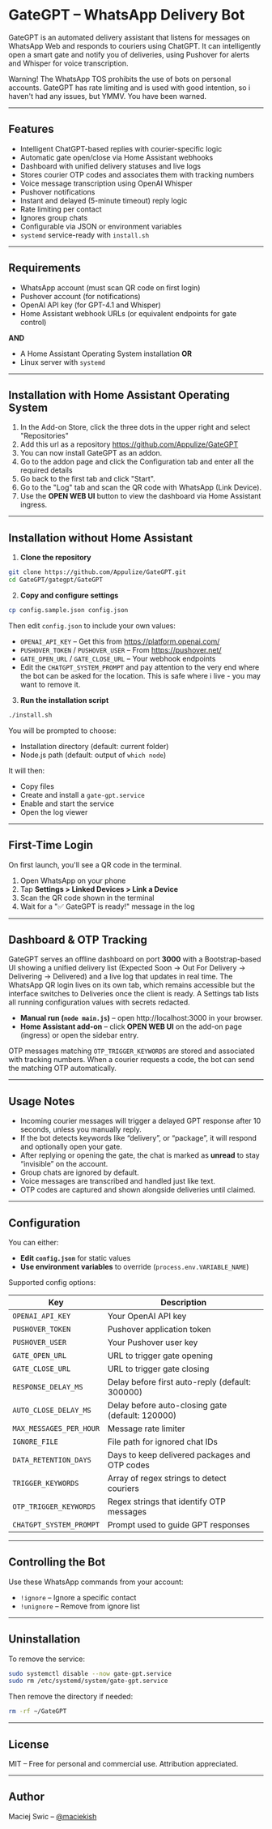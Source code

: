 # GateGPT – WhatsApp Delivery Bot

GateGPT is an automated delivery assistant that listens for messages on WhatsApp Web and responds to couriers using ChatGPT. It can intelligently open a smart gate and notify you of deliveries, using Pushover for alerts and Whisper for voice transcription.

Warning! The WhatsApp TOS prohibits the use of bots on personal accounts. GateGPT has rate limiting and is used with good intention, so i haven't had any issues, but YMMV. You have been warned.

---

## Features

- Intelligent ChatGPT-based replies with courier-specific logic
- Automatic gate open/close via Home Assistant webhooks
- Dashboard with unified delivery statuses and live logs
- Stores courier OTP codes and associates them with tracking numbers
- Voice message transcription using OpenAI Whisper
- Pushover notifications
- Instant and delayed (5-minute timeout) reply logic
- Rate limiting per contact
- Ignores group chats
- Configurable via JSON or environment variables
- `systemd` service-ready with `install.sh`

---

## Requirements

- WhatsApp account (must scan QR code on first login)
- Pushover account (for notifications)
- OpenAI API key (for GPT-4.1 and Whisper)
- Home Assistant webhook URLs (or equivalent endpoints for gate control)

**AND**

- A Home Assistant Operating System installation
**OR**
- Linux server with `systemd`

---

## Installation with Home Assistant Operating System

1. In the Add-on Store, click the three dots in the upper right and select "Repositories"
2. Add this url as a repository https://github.com/Appulize/GateGPT
3. You can now install GateGPT as an addon.
4. Go to the addon page and click the Configuration tab and enter all the required details
5. Go back to the first tab and click "Start".
6. Go to the "Log" tab and scan the QR code with WhatsApp (Link Device).
7. Use the **OPEN WEB UI** button to view the dashboard via Home Assistant ingress.

---

## Installation without Home Assistant

1. **Clone the repository**

```bash
git clone https://github.com/Appulize/GateGPT.git
cd GateGPT/gategpt/GateGPT
```

2. **Copy and configure settings**

```bash
cp config.sample.json config.json
```

Then edit `config.json` to include your own values:

- `OPENAI_API_KEY` – Get this from https://platform.openai.com/
- `PUSHOVER_TOKEN` / `PUSHOVER_USER` – From https://pushover.net/
- `GATE_OPEN_URL` / `GATE_CLOSE_URL` – Your webhook endpoints
- Edit the `CHATGPT_SYSTEM_PROMPT` and pay attention to the very end where the bot can be asked for the location. This is safe where i live - you may want to remove it.

3. **Run the installation script**

```bash
./install.sh
```

You will be prompted to choose:
- Installation directory (default: current folder)
- Node.js path (default: output of `which node`)

It will then:
- Copy files
- Create and install a `gate-gpt.service`
- Enable and start the service
- Open the log viewer

---

## First-Time Login

On first launch, you'll see a QR code in the terminal.

1. Open WhatsApp on your phone
2. Tap **Settings > Linked Devices > Link a Device**
3. Scan the QR code shown in the terminal
4. Wait for a "✅ GateGPT is ready!" message in the log

---

## Dashboard & OTP Tracking

GateGPT serves an offline dashboard on port **3000** with a Bootstrap-based UI showing a unified delivery list (Expected Soon → Out For Delivery → Delivering → Delivered) and a live log that updates in real time. The WhatsApp QR login lives on its own tab, which remains accessible but the interface switches to Deliveries once the client is ready. A Settings tab lists all running configuration values with secrets redacted.

- **Manual run (`node main.js`)** – open http://localhost:3000 in your browser.
- **Home Assistant add-on** – click **OPEN WEB UI** on the add-on page (ingress) or open the sidebar entry.

OTP messages matching `OTP_TRIGGER_KEYWORDS` are stored and associated with tracking numbers. When a courier requests a code, the bot can send the matching OTP automatically.

---

## Usage Notes

- Incoming courier messages will trigger a delayed GPT response after 10 seconds, unless you manually reply.
- If the bot detects keywords like “delivery”, or “package”, it will respond and optionally open your gate.
- After replying or opening the gate, the chat is marked as **unread** to stay “invisible” on the account.
- Group chats are ignored by default.
- Voice messages are transcribed and handled just like text.
- OTP codes are captured and shown alongside deliveries until claimed.

---

## Configuration

You can either:

- **Edit `config.json`** for static values
- **Use environment variables** to override (`process.env.VARIABLE_NAME`)

Supported config options:

| Key                    | Description                                      |
|------------------------|--------------------------------------------------|
| `OPENAI_API_KEY`       | Your OpenAI API key                              |
| `PUSHOVER_TOKEN`       | Pushover application token                       |
| `PUSHOVER_USER`        | Your Pushover user key                           |
| `GATE_OPEN_URL`        | URL to trigger gate opening                      |
| `GATE_CLOSE_URL`       | URL to trigger gate closing                      |
| `RESPONSE_DELAY_MS`    | Delay before first auto-reply (default: 300000)  |
| `AUTO_CLOSE_DELAY_MS`  | Delay before auto-closing gate (default: 120000) |
| `MAX_MESSAGES_PER_HOUR`| Message rate limiter                             |
| `IGNORE_FILE`          | File path for ignored chat IDs                   |
| `DATA_RETENTION_DAYS`  | Days to keep delivered packages and OTP codes    |
| `TRIGGER_KEYWORDS`     | Array of regex strings to detect couriers        |
| `OTP_TRIGGER_KEYWORDS` | Regex strings that identify OTP messages         |
| `CHATGPT_SYSTEM_PROMPT`| Prompt used to guide GPT responses               |

---

## Controlling the Bot

Use these WhatsApp commands from your account:

- `!ignore` – Ignore a specific contact
- `!unignore` – Remove from ignore list

---

## Uninstallation

To remove the service:

```bash
sudo systemctl disable --now gate-gpt.service
sudo rm /etc/systemd/system/gate-gpt.service
```

Then remove the directory if needed:

```bash
rm -rf ~/GateGPT
```

---

## License

MIT – Free for personal and commercial use. Attribution appreciated.

---

## Author

Maciej Swic – [@maciekish](https://github.com/maciekish)

